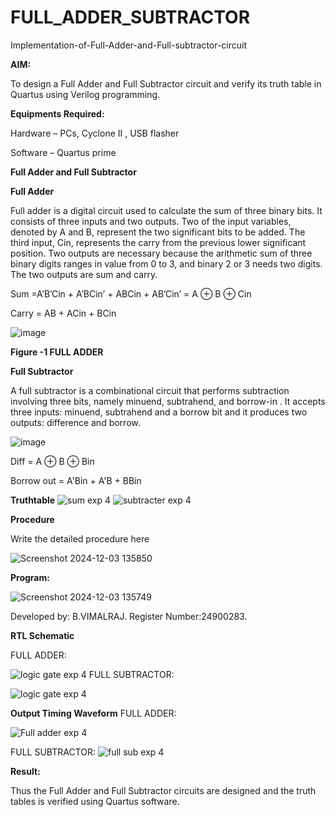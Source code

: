 # FULL_ADDER_SUBTRACTOR

Implementation-of-Full-Adder-and-Full-subtractor-circuit

**AIM:**

To design a Full Adder and Full Subtractor circuit and verify its truth table in Quartus using Verilog programming.

**Equipments Required:**

Hardware – PCs, Cyclone II , USB flasher

Software – Quartus prime

**Full Adder and Full Subtractor**

**Full Adder**

Full adder is a digital circuit used to calculate the sum of three binary bits. It consists of three inputs and two outputs. Two of the input variables, denoted by A and B, represent the two significant bits to be added. The third input, Cin, represents the carry from the previous lower significant position. Two outputs are necessary because the arithmetic sum of three binary digits ranges in value from 0 to 3, and binary 2 or 3 needs two digits. The two outputs are sum and carry.

Sum =A’B’Cin + A’BCin’ + ABCin + AB’Cin’ = A ⊕ B ⊕ Cin 

Carry = AB + ACin + BCin

![image](https://github.com/naavaneetha/FULL_ADDER_SUBTRACTOR/assets/154305477/0f30ba51-5ffb-4198-845f-18e054f675e7)

**Figure -1 FULL ADDER**

**Full Subtractor**

A full subtractor is a combinational circuit that performs subtraction involving three bits, namely minuend, subtrahend, and borrow-in . It accepts three inputs: minuend, subtrahend and a borrow bit and it produces two outputs: difference and borrow.

![image](https://github.com/naavaneetha/FULL_ADDER_SUBTRACTOR/assets/154305477/02b24f51-ab51-4304-9ad6-7b81ffc1ead5)

Diff = A ⊕ B ⊕ Bin 

Borrow out = A'Bin + A'B + BBin

**Truthtable**
![sum exp 4](https://github.com/user-attachments/assets/ebd05044-f549-4dae-824b-a1ae451752f0)
![subtracter exp 4](https://github.com/user-attachments/assets/89dc086f-9ac0-47d7-bcc6-f532e4398fa8)

**Procedure**

Write the detailed procedure here

![Screenshot 2024-12-03 135850](https://github.com/user-attachments/assets/5216ea26-b3fe-491b-9349-74c0373ac1e4)


**Program:**

![Screenshot 2024-12-03 135749](https://github.com/user-attachments/assets/3a3a3f96-102c-401c-8bc3-550e8ff87875)


Developed by: B.VIMALRAJ.
Register Number:24900283.

**RTL Schematic**

FULL ADDER:

![logic gate exp 4](https://github.com/user-attachments/assets/5b85de61-e151-43cf-bcec-69029fa0a02b)
FULL SUBTRACTOR:

![logic gate  exp 4](https://github.com/user-attachments/assets/1a0e5602-e4bc-4fc1-b5ab-7fb045385d20)

**Output Timing Waveform**
FULL ADDER:

![Full adder exp 4](https://github.com/user-attachments/assets/556b28f6-d796-48a9-8f5f-52333bc5d467)

FULL SUBTRACTOR:
![full sub exp 4](https://github.com/user-attachments/assets/9a411f2e-9e12-4c01-8cfb-ec5725955485)

**Result:**

Thus the Full Adder and Full Subtractor circuits are designed and the truth tables is verified using Quartus software.



